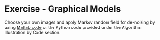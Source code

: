 # Exercise - Graphical Models

Choose your own images and apply Markov random field for de-noising by using [Matlab code](https://homepages.inf.ed.ac.uk/rbf/CVonline/LOCAL_COPIES/AV0809/ORCHARD/) or the Python code provided under the Algorithm Illustration by Code section.
